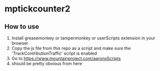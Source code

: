 # mptickcounter2
## How to use
1. Install greasemonkey or tampermonkey or userScripts extension in your browser
2. Copy the js file from this repo as a script and make sure the 'TrackContributionTraffic' script is enabled
3. Go to https://www.mountainproject.com/aaronsScripts
4. should be pretty obvious from here
